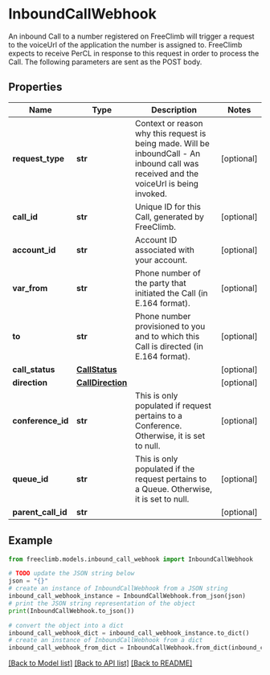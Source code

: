 # InboundCallWebhook

An inbound Call to a number registered on FreeClimb will trigger a request to the voiceUrl of the application the number is assigned to. FreeClimb expects to receive PerCL in response to this request in order to process the Call. The following parameters are sent as the POST body.

## Properties

Name | Type | Description | Notes
------------ | ------------- | ------------- | -------------
**request_type** | **str** | Context or reason why this request is being made. Will be inboundCall - An inbound call was received and the voiceUrl is being invoked. | [optional] 
**call_id** | **str** | Unique ID for this Call, generated by FreeClimb. | [optional] 
**account_id** | **str** | Account ID associated with your account. | [optional] 
**var_from** | **str** | Phone number of the party that initiated the Call (in E.164 format). | [optional] 
**to** | **str** | Phone number provisioned to you and to which this Call is directed (in E.164 format). | [optional] 
**call_status** | [**CallStatus**](CallStatus.md) |  | [optional] 
**direction** | [**CallDirection**](CallDirection.md) |  | [optional] 
**conference_id** | **str** | This is only populated if request pertains to a Conference. Otherwise, it is set to null. | [optional] 
**queue_id** | **str** | This is only populated if the request pertains to a Queue. Otherwise, it is set to null. | [optional] 
**parent_call_id** | **str** |  | [optional] 

## Example

```python
from freeclimb.models.inbound_call_webhook import InboundCallWebhook

# TODO update the JSON string below
json = "{}"
# create an instance of InboundCallWebhook from a JSON string
inbound_call_webhook_instance = InboundCallWebhook.from_json(json)
# print the JSON string representation of the object
print(InboundCallWebhook.to_json())

# convert the object into a dict
inbound_call_webhook_dict = inbound_call_webhook_instance.to_dict()
# create an instance of InboundCallWebhook from a dict
inbound_call_webhook_from_dict = InboundCallWebhook.from_dict(inbound_call_webhook_dict)
```
[[Back to Model list]](../README.md#documentation-for-models) [[Back to API list]](../README.md#documentation-for-api-endpoints) [[Back to README]](../README.md)


